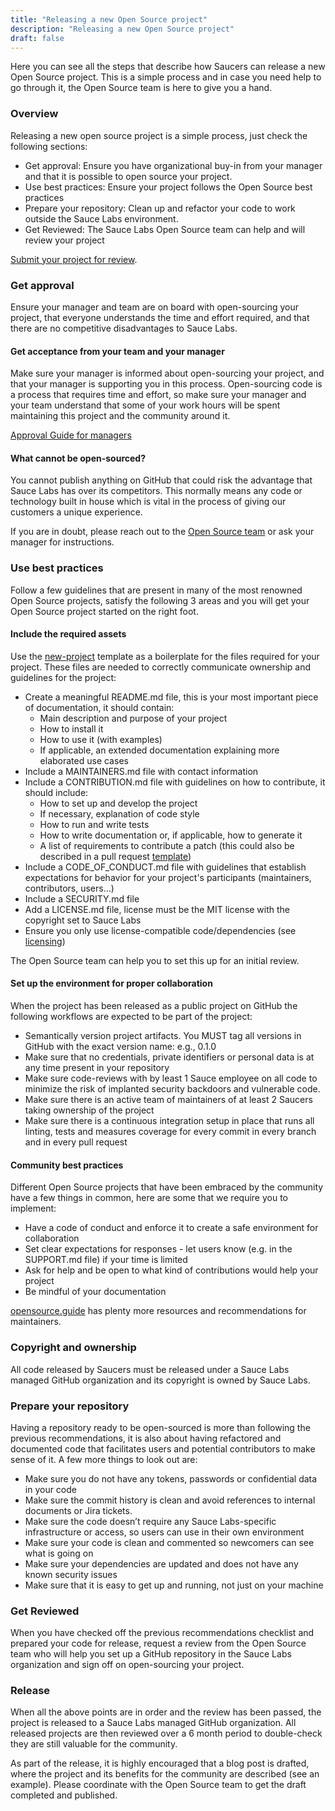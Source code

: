 ```yaml
---
title: "Releasing a new Open Source project"
description: "Releasing a new Open Source project"
draft: false
---
```


Here you can see all the steps that describe how Saucers can release a new Open Source project. This is a simple process and in case you need help to go through it, the Open Source team is here to give you a hand.

### Overview
Releasing a new open source project is a simple process, just check the following sections:

- Get approval: Ensure you have organizational buy-in from your manager and that it is possible to open source your project.
- Use best practices: Ensure your project follows the Open Source best practices
- Prepare your repository: Clean up and refactor your code to work outside the Sauce Labs environment.
- Get Reviewed: The Sauce Labs Open Source team can help and will review your project

[Submit your project for review](https://docs.google.com/forms/d/e/1FAIpQLSdDi_-WhKZ2cVJwnG5n4yXNHGIrvaYUyZuVBt8K7rcqHJVIwg/viewform?usp=sf_link).

### Get approval
Ensure your manager and team are on board with open-sourcing your project, that everyone understands the time and effort required, and that there are no competitive disadvantages to Sauce Labs.

#### Get acceptance from your team and your manager
Make sure your manager is informed about open-sourcing your project, and that your manager is supporting you in this process. Open-sourcing code is a process that requires time and effort, so make sure your manager and your team understand that some of your work hours will be spent maintaining this project and the community around it.

[Approval Guide for managers](/docs/approval-guide/)

#### What cannot be open-sourced?
You cannot publish anything on GitHub that could risk the advantage that Sauce Labs has over its competitors. This normally means any code or technology built in house which is vital in the process of giving our customers a unique experience.

If you are in doubt, please reach out to the [Open Source team](https://wiki.saucelabs.com/display/OSS/Open+Source+Team) or ask your manager for instructions.

### Use best practices
Follow a few guidelines that are present in many of the most renowned Open Source projects, satisfy the following 3 areas and you will get your Open Source project started on the right foot.

#### Include the required assets
Use the [new-project](https://github.com/saucelabs/new-project) template as a boilerplate for the files required for your project. These files are needed to correctly communicate ownership and guidelines for the project:

- Create a meaningful README.md file, this is your most important piece of documentation, it should contain:
    - Main description and purpose of your project
    - How to install it
    - How to use it (with examples)
    - If applicable, an extended documentation explaining more elaborated use cases
- Include a MAINTAINERS.md file with contact information
- Include a CONTRIBUTION.md file with guidelines on how to contribute, it should include:
    - How to set up and develop the project
    - If necessary, explanation of code style
    - How to run and write tests
    - How to write documentation or, if applicable, how to generate it
    - A list of requirements to contribute a patch (this could also be described in a pull request [template](https://help.github.com/en/github/building-a-strong-community/about-issue-and-pull-request-templates))
- Include a CODE_OF_CONDUCT.md file with guidelines that establish expectations for behavior for your project's participants (maintainers, contributors, users…)
- Include a SECURITY.md file
- Add a LICENSE.md file, license must be the MIT license with the copyright set to Sauce Labs
- Ensure you only use license-compatible code/dependencies (see [licensing](/docs/license-guide/))

The Open Source team can help you to set this up for an initial review.

#### Set up the environment for proper collaboration

When the project has been released as a public project on GitHub the following workflows are expected to be part of the project:

- Semantically version project artifacts. You MUST tag all versions in GitHub with the exact version name: e.g., 0.1.0
- Make sure that no credentials, private identifiers or personal data is at any time present in your repository
- Make sure code-reviews with by least 1 Sauce employee on all code to minimize the risk of implanted security backdoors and vulnerable code.
- Make sure there is an active team of maintainers of at least 2 Saucers taking ownership of the project
- Make sure there is a continuous integration setup in place that runs all linting, tests and measures coverage for every commit in every branch and in every pull request

#### Community best practices
Different Open Source projects that have been embraced by the community have a few things in common, here are some that we require you to implement:

- Have a code of conduct and enforce it to create a safe environment for collaboration
- Set clear expectations for responses - let users know (e.g. in the SUPPORT.md file) if your time is limited
- Ask for help and be open to what kind of contributions would help your project
- Be mindful of your documentation

[opensource.guide](https://opensource.guide/building-community/) has plenty more resources and recommendations for maintainers.

### Copyright and ownership
All code released by Saucers must be released under a Sauce Labs managed GitHub organization and its copyright is owned by Sauce Labs.

### Prepare your repository
Having a repository ready to be open-sourced is more than following the previous recommendations, it is also about having refactored and documented code that facilitates users and potential contributors to make sense of it. A few more things to look out are:

- Make sure you do not have any tokens, passwords or confidential data in your code
- Make sure the commit history is clean and avoid references to internal documents or Jira tickets.
- Make sure the code doesn’t require any Sauce Labs-specific infrastructure or access, so users can use in their own environment
- Make sure your code is clean and commented so newcomers can see what is going on
- Make sure your dependencies are updated and does not have any known security issues
- Make sure that it is easy to get up and running, not just on your machine

### Get Reviewed
When you have checked off the previous recommendations checklist and prepared your code for release, request a review from the Open Source team who will help you set up a GitHub repository in the Sauce Labs organization and sign off on open-sourcing your project.

### Release
When all the above points are in order and the review has been passed, the project is released to a Sauce Labs managed GitHub organization. All released projects are then reviewed over a 6 month period to double-check they are still valuable for the community.

As part of the release, it is highly encouraged that a blog post is drafted, where the project and its benefits for the community are described (see an example). Please coordinate with the Open Source team to get the draft completed and published.

